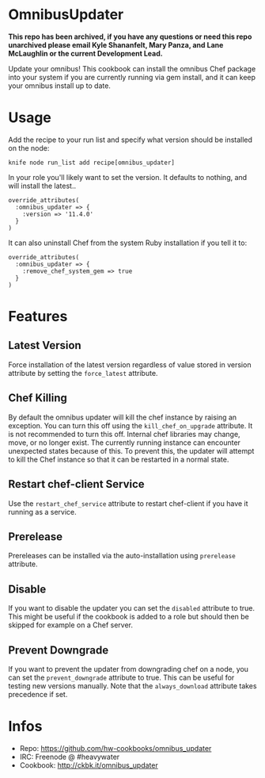 OmnibusUpdater
==============
**This repo has been archived, if you have any questions or need this repo unarchived please email Kyle Shananfelt, Mary Panza, and Lane McLaughlin or the current Development Lead.**

Update your omnibus! This cookbook can install the omnibus
Chef package into your system if you are currently running
via gem install, and it can keep your omnibus install up
to date.

Usage
=====

Add the recipe to your run list and specify what version should
be installed on the node:

`knife node run_list add recipe[omnibus_updater]`

In your role you'll likely want to set the version. It defaults
to nothing, and will install the latest..

```
override_attributes(
  :omnibus_updater => {
    :version => '11.4.0'
  }
)
```

It can also uninstall Chef from the system Ruby installation
if you tell it to:

```
override_attributes(
  :omnibus_updater => {
    :remove_chef_system_gem => true
  }
)
```

Features
========

Latest Version
--------------

Force installation of the latest version regardless of value stored in version
attribute by setting the `force_latest` attribute.

Chef Killing
------------

By default the omnibus updater will kill the chef instance by raising an exception.
You can turn this off using the `kill_chef_on_upgrade` attribute. It is not
recommended to turn this off. Internal chef libraries may change, move, or no
longer exist. The currently running instance can encounter unexpected states because
of this. To prevent this, the updater will attempt to kill the Chef instance so
that it can be restarted in a normal state.

Restart chef-client Service
---------------------------

Use the `restart_chef_service` attribute to restart chef-client if you have it running as a service.

Prerelease
--------

Prereleases can be installed via the auto-installation using `prerelease` attribute.

Disable
-------

If you want to disable the updater you can set the `disabled`
attribute to true. This might be useful if the cookbook is added
to a role but should then be skipped for example on a Chef server.

Prevent Downgrade
-----------------

If you want to prevent the updater from downgrading chef on a node, you 
can set the `prevent_downgrade` attribute to true.  This can be useful
for testing new versions manually.  Note that the `always_download` 
attribute takes precedence if set.

Infos
=====

* Repo: https://github.com/hw-cookbooks/omnibus_updater
* IRC: Freenode @ #heavywater
* Cookbook: http://ckbk.it/omnibus_updater
